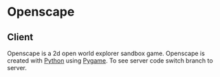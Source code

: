 # Openscape #
## Client ##
Openscape is a 2d open world explorer sandbox game. Openscape is created with [Python](https://en.wikipedia.org/wiki/Python_(programming_language)) using [Pygame](https://www.pygame.org/).
To see server code switch branch to server.